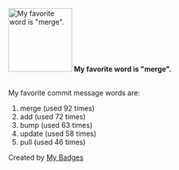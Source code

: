 <img src="https://my-badges.github.io/my-badges/favorite-word.png" alt="My favorite word is &quot;merge&quot;." title="My favorite word is &quot;merge&quot;." width="128">
<strong>My favorite word is &quot;merge&quot;.</strong>
<br><br>

My favorite commit message words are:

1. merge (used 92 times)
2. add (used 72 times)
3. bump (used 63 times)
4. update (used 58 times)
5. pull (used 46 times)


Created by <a href="https://github.com/my-badges/my-badges">My Badges</a>